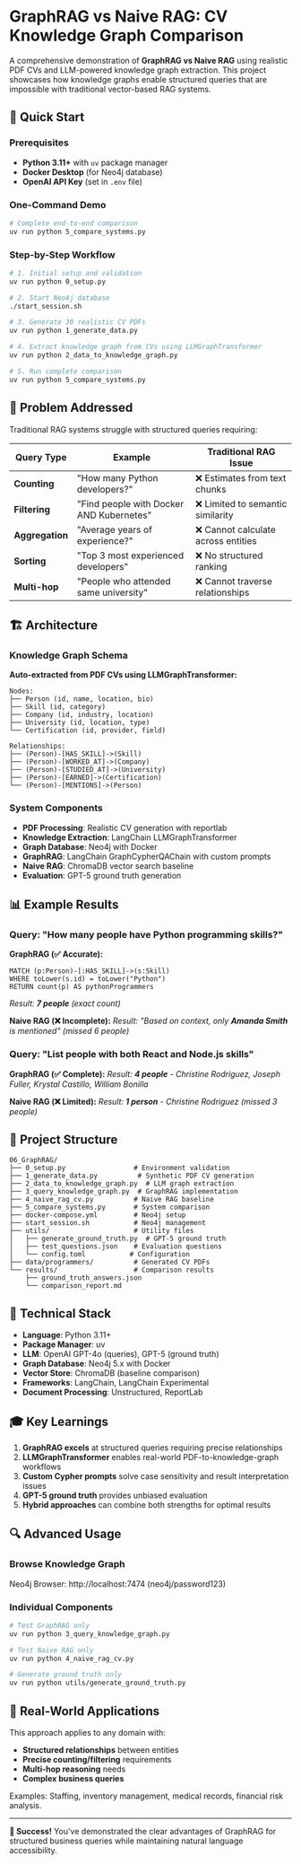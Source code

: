 # GraphRAG vs Naive RAG: CV Knowledge Graph Comparison

A comprehensive demonstration of **GraphRAG vs Naive RAG** using realistic PDF CVs and LLM-powered knowledge graph extraction. This project showcases how knowledge graphs enable structured queries that are impossible with traditional vector-based RAG systems.

## 🚀 Quick Start

### Prerequisites
- **Python 3.11+** with `uv` package manager
- **Docker Desktop** (for Neo4j database)
- **OpenAI API Key** (set in `.env` file)

### One-Command Demo
```bash
# Complete end-to-end comparison
uv run python 5_compare_systems.py
```

### Step-by-Step Workflow
```bash
# 1. Initial setup and validation
uv run python 0_setup.py

# 2. Start Neo4j database
./start_session.sh

# 3. Generate 30 realistic CV PDFs
uv run python 1_generate_data.py

# 4. Extract knowledge graph from CVs using LLMGraphTransformer
uv run python 2_data_to_knowledge_graph.py

# 5. Run complete comparison
uv run python 5_compare_systems.py
```

## 🎯 Problem Addressed

Traditional RAG systems struggle with structured queries requiring:

| Query Type | Example | Traditional RAG Issue |
|------------|---------|---------------------|
| **Counting** | "How many Python developers?" | ❌ Estimates from text chunks |
| **Filtering** | "Find people with Docker AND Kubernetes" | ❌ Limited to semantic similarity |
| **Aggregation** | "Average years of experience?" | ❌ Cannot calculate across entities |
| **Sorting** | "Top 3 most experienced developers" | ❌ No structured ranking |
| **Multi-hop** | "People who attended same university" | ❌ Cannot traverse relationships |

## 🏗️ Architecture

### Knowledge Graph Schema
**Auto-extracted from PDF CVs using LLMGraphTransformer:**

```
Nodes:
├── Person (id, name, location, bio)
├── Skill (id, category)
├── Company (id, industry, location)
├── University (id, location, type)
└── Certification (id, provider, field)

Relationships:
├── (Person)-[HAS_SKILL]->(Skill)
├── (Person)-[WORKED_AT]->(Company)
├── (Person)-[STUDIED_AT]->(University)
├── (Person)-[EARNED]->(Certification)
└── (Person)-[MENTIONS]->(Person)
```

### System Components
- **PDF Processing**: Realistic CV generation with reportlab
- **Knowledge Extraction**: LangChain LLMGraphTransformer
- **Graph Database**: Neo4j with Docker
- **GraphRAG**: LangChain GraphCypherQAChain with custom prompts
- **Naive RAG**: ChromaDB vector search baseline
- **Evaluation**: GPT-5 ground truth generation

## 📊 Example Results

### Query: "How many people have Python programming skills?"

**GraphRAG (✅ Accurate):**
```cypher
MATCH (p:Person)-[:HAS_SKILL]->(s:Skill)
WHERE toLower(s.id) = toLower("Python")
RETURN count(p) AS pythonProgrammers
```
*Result: **7 people** (exact count)*

**Naive RAG (❌ Incomplete):**
*Result: "Based on context, only **Amanda Smith** is mentioned" (missed 6 people)*

### Query: "List people with both React and Node.js skills"

**GraphRAG (✅ Complete):**
*Result: **4 people** - Christine Rodriguez, Joseph Fuller, Krystal Castillo, William Bonilla*

**Naive RAG (❌ Limited):**
*Result: **1 person** - Christine Rodriguez (missed 3 people)*

## 📁 Project Structure

```
06_GraphRAG/
├── 0_setup.py                 # Environment validation
├── 1_generate_data.py          # Synthetic PDF CV generation
├── 2_data_to_knowledge_graph.py  # LLM graph extraction
├── 3_query_knowledge_graph.py  # GraphRAG implementation
├── 4_naive_rag_cv.py          # Naive RAG baseline
├── 5_compare_systems.py       # System comparison
├── docker-compose.yml         # Neo4j setup
├── start_session.sh           # Neo4j management
├── utils/                     # Utility files
│   ├── generate_ground_truth.py  # GPT-5 ground truth
│   ├── test_questions.json    # Evaluation questions
│   └── config.toml           # Configuration
├── data/programmers/          # Generated CV PDFs
└── results/                   # Comparison results
    ├── ground_truth_answers.json
    └── comparison_report.md
```

## 🔧 Technical Stack

- **Language**: Python 3.11+
- **Package Manager**: uv
- **LLM**: OpenAI GPT-4o (queries), GPT-5 (ground truth)
- **Graph Database**: Neo4j 5.x with Docker
- **Vector Store**: ChromaDB (baseline comparison)
- **Frameworks**: LangChain, LangChain Experimental
- **Document Processing**: Unstructured, ReportLab

## 🎓 Key Learnings

1. **GraphRAG excels** at structured queries requiring precise relationships
2. **LLMGraphTransformer** enables real-world PDF-to-knowledge-graph workflows
3. **Custom Cypher prompts** solve case sensitivity and result interpretation issues
4. **GPT-5 ground truth** provides unbiased evaluation
5. **Hybrid approaches** can combine both strengths for optimal results


## 🔍 Advanced Usage

### Browse Knowledge Graph
Neo4j Browser: http://localhost:7474 (neo4j/password123)

### Individual Components
```bash
# Test GraphRAG only
uv run python 3_query_knowledge_graph.py

# Test Naive RAG only
uv run python 4_naive_rag_cv.py

# Generate ground truth only
uv run python utils/generate_ground_truth.py
```

## 🤝 Real-World Applications

This approach applies to any domain with:
- **Structured relationships** between entities
- **Precise counting/filtering** requirements
- **Multi-hop reasoning** needs
- **Complex business queries**

Examples: Staffing, inventory management, medical records, financial risk analysis.

---

**🎉 Success!** You've demonstrated the clear advantages of GraphRAG for structured business queries while maintaining natural language accessibility.